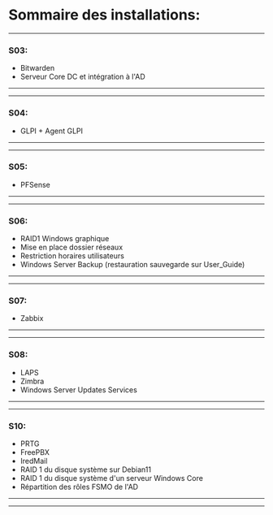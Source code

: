 # **Sommaire des installations:**

_____________
### **S03:** 
- Bitwarden
- Serveur Core DC et intégration à l'AD
____________
____________

### **S04:**
- GLPI + Agent GLPI
____________
____________

### **S05:**
- PFSense
____________
____________

### **S06:**
- RAID1 Windows graphique
- Mise en place dossier réseaux
- Restriction horaires utilisateurs
- Windows Server Backup (restauration sauvegarde sur User_Guide)
____________
____________

### **S07:**
- Zabbix
____________
____________

### **S08:**
- LAPS
- Zimbra
- Windows Server Updates Services
____________
____________
### **S10:**
- PRTG
- FreePBX
- IredMail
- RAID 1 du disque système sur Debian11
- RAID 1 du disque système d'un serveur Windows Core
- Répartition des rôles FSMO de l'AD
___________
___________
